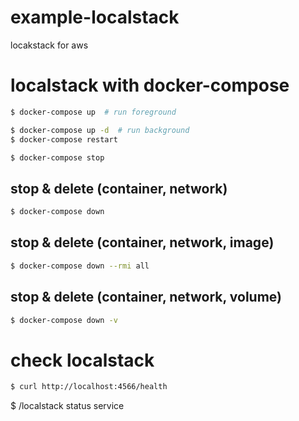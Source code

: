# example-localstack
locakstack for aws

# localstack with docker-compose
```sh
$ docker-compose up  # run foreground
```

```sh
$ docker-compose up -d  # run background
$ docker-compose restart
```

```sh
$ docker-compose stop
```

## stop & delete (container, network)
```sh
$ docker-compose down
```

## stop & delete (container, network, image)
```sh
$ docker-compose down --rmi all
```

## stop & delete (container, network, volume)
```sh
$ docker-compose down -v
```


# check localstack
```sh
$ curl http://localhost:4566/health
```

$ /localstack status service

